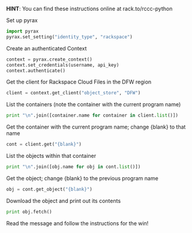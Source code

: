 **HINT**: You can find these instructions online at rack.to/rccc-python

Set up pyrax

```python
import pyrax
pyrax.set_setting("identity_type", "rackspace")
```

Create an authenticated Context

```python
context = pyrax.create_context()
context.set_credentials(username, api_key)
context.authenticate()
```

Get the client for Rackspace Cloud Files in the DFW region

```python
client = context.get_client("object_store", "DFW")
```

List the containers (note the container with the current program name)

```python
print "\n".join([container.name for container in client.list()])
```

Get the container with the current program name; change {blank} to that name

```python
cont = client.get("{blank}")
```

List the objects within that container

```python
print "\n".join([obj.name for obj in cont.list()])
```

Get the object; change {blank} to the previous program name

```python
obj = cont.get_object("{blank}")
```

Download the object and print out its contents

```python
print obj.fetch()
```

Read the message and follow the instructions for the win!
